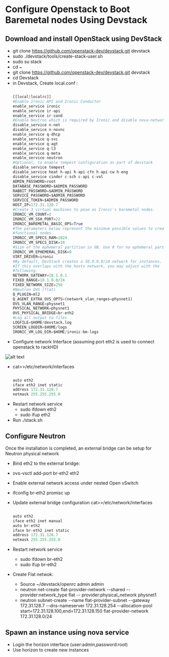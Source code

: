 # Configure Openstack to Boot Baremetal nodes Using Devstack

## Download and install OpenStack using DevStack
- git clone https://github.com/openstack-dev/devstack.git devstack
- sudo ./devstack/tools/create-stack-user.sh
- sudo su stack
- cd ~
- git clone https://github.com/openstack-dev/devstack.git devstack
- cd Devstack
- in Devstack, Create local.conf :
  ```python
  
  [[local|localrc]]
  #Enable Ironic API and Ironic Conductor
  enable_service ironic
  enable_service ir-api
  enable_service ir-cond
  #Enable Neutron which is required by Ironic and disable nova-network.
  disable_service n-net
  disable_service n-novnc
  enable_service q-dhcp
  enable_service q-svc
  enable_service q-agt
  enable_service q-l3
  enable_service q-meta
  enable_service neutron
  #Optional, to enable tempest configuration as part of devstack
  disable_service tempest
  disable_service heat h-api h-api-cfn h-api-cw h-eng
  disable_service cinder c-sch c-api c-vol
  ADMIN_PASSWORD=root
  DATABASE_PASSWORD=$ADMIN_PASSWORD
  RABBIT_PASSWORD=$ADMIN_PASSWORD
  SERVICE_PASSWORD=$ADMIN_PASSWORD
  SERVICE_TOKEN=$ADMIN_PASSWORD
  HOST_IP=172.31.128.7
  #Create 3 virtual machines to pose as Ironic's baremetal nodes.
  IRONIC_VM_COUNT=3
  IRONIC_VM_SSH_PORT=22
  IRONIC_BAREMETAL_BASIC_OPS=True
  #The parameters below represent the minimum possible values to create
  #functional nodes.
  IRONIC_VM_SPECS_RAM=1024
  IRONIC_VM_SPECS_DISK=10
  #Size of the ephemeral partition in GB. Use 0 for no ephemeral partition.
  IRONIC_VM_EPHEMERAL_DISK=0
  VIRT_DRIVER=ironic
  #By default, DevStack creates a 10.0.0.0/24 network for instances.
  #If this overlaps with the hosts network, you may adjust with the
  #following.
  NETWORK_GATEWAY=10.1.0.1
  FIXED_RANGE=10.1.0.0/24
  FIXED_NETWORK_SIZE=256
  #Neutron OVS (flat)
  Q_PLUGIN=ml2
  Q_AGENT_EXTRA_OVS_OPTS=(network_vlan_ranges=physnet1)
  OVS_VLAN_RANGE=physnet1
  PHYSICAL_NETWORK=physnet1
  OVS_PHYSICAL_BRIDGE=br-eth2
  #Log all output to files
  LOGFILE=$HOME/devstack.log
  SCREEN_LOGDIR=$HOME/logs
  IRONIC_VM_LOG_DIR=$HOME/ironic-bm-logs
  ```
- Configure network Interface (assuming port eth2 is used to connect openstack to rackHD)
 
![alt text](https://github.com/keedya/Shovel-horizon/blob/master/Shovel/snapshot/dev_config.PNG)

- cat>>/etc/network/interfaces
  ```python
  
  auto eth2
  iface eth2 inet static
  address 172.31.128.7
  netmask 255.255.255.0
  ```
- Restart network service 
   - sudo ifdown eth2
   - sudo ifup eth2
-  Run ./stack.sh

## Configure Neutron

Once the installation is completed, an external bridge can be setup for Neutron physical network

- Bind eth2 to the external bridge:
 - ovs-vsctl add-port br-eth2 eth2
- Enable external network access under nested Open vSwitch
 - ifconfig br-eth2 promisc up
- Update external bridge configuration cat>>/etc/network/interfaces
  ```python
  
  auto eth2
  iface eth2 inet manual
  auto br-eth2
  iface br-eth2 inet static
  address 172.31.128.7
  netmask 255.255.255.0
  ```
- Restart network service 
   - sudo ifdown br-eth2
   - sudo ifup br-eth2

- Create Flat netwok:
  - Source ~/devstack/openrc admin admin
  - neutron net-create flat-provider-network --shared --provider:network_type flat --  provider:physical_network physnet1
  - neutron subnet-create --name flat-provider-subnet --gateway 172.31.128.7 --dns-nameserver 172.31.128.254 --allocation-pool start=172.31.128.100,end=172.31.128.150 flat-provider-network 172.31.128.0/24

## Spawn an instance using nova service
- Login the horizon interface (user:admin,password:root)
- Use horizon to create new instances


  
  
